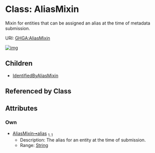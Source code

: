 
# Class: AliasMixin


Mixin for entities that can be assigned an alias at the time of metadata submission.

URI: [GHGA:AliasMixin](https://w3id.org/GHGA/AliasMixin)


[![img](https://yuml.me/diagram/nofunky;dir:TB/class/[IdentifiedByAliasMixin],[AliasMixin&#124;alias:string]^-[IdentifiedByAliasMixin])](https://yuml.me/diagram/nofunky;dir:TB/class/[IdentifiedByAliasMixin],[AliasMixin&#124;alias:string]^-[IdentifiedByAliasMixin])

## Children

 * [IdentifiedByAliasMixin](IdentifiedByAliasMixin.md)

## Referenced by Class


## Attributes


### Own

 * [AliasMixin➞alias](AliasMixin_alias.md)  <sub>1..1</sub>
     * Description: The alias for an entity at the time of submission.
     * Range: [String](types/String.md)
